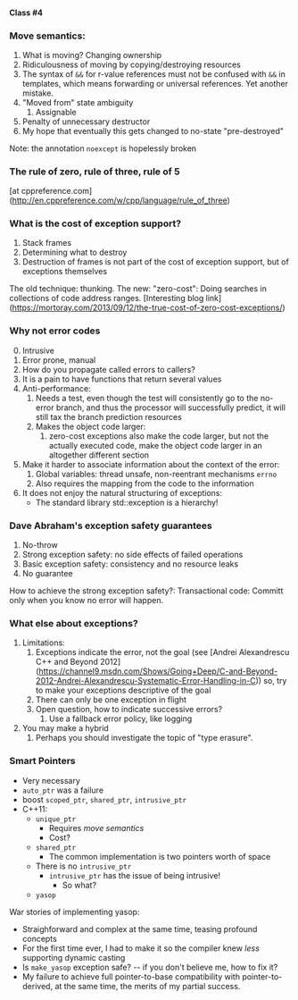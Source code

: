 #### Class #4

### Move semantics:

1. What is moving? Changing ownership
2. Ridiculousness of moving by copying/destroying resources
1. The syntax of `&&` for r-value references must not be confused with
`&&` in templates, which means forwarding or universal references.  Yet another
mistake.
2. "Moved from" state ambiguity
	1. Assignable
3. Penalty of unnecessary destructor
4. My hope that eventually this gets changed to no-state "pre-destroyed"

Note: the annotation `noexcept` is hopelessly broken

### The rule of zero, rule of three, rule of 5
[at cppreference.com]
(http://en.cppreference.com/w/cpp/language/rule_of_three)

### What is the cost of exception support?

1. Stack frames
2. Determining what to destroy
3. Destruction of frames is not part of the cost of exception support, but of
exceptions themselves

The old technique: thunking.  The new: "zero-cost": Doing searches in
collections of code address ranges.  [Interesting blog link]
(https://mortoray.com/2013/09/12/the-true-cost-of-zero-cost-exceptions/)

### Why not error codes

0. Intrusive
1. Error prone, manual
2. How do you propagate called errors to callers?
3. It is a pain to have functions that return several values
4. Anti-performance:
	1. Needs a test, even though the test will consistently go to the no-error
	branch, and thus the processor will successfully predict, it will still tax
	the branch prediction resources
	2. Makes the object code larger:
		1. zero-cost exceptions also make the code larger, but not the actually
		executed code, make the object code larger in an altogether different
		section
5. Make it harder to associate information about the context of the error:
	1. Global variables: thread unsafe, non-reentrant mechanisms `errno`
	2. Also requires the mapping from the code to the information
6. It does not enjoy the natural structuring of exceptions:
	* The standard library std::exception is a hierarchy!

### Dave Abraham's exception safety guarantees

1. No-throw
2. Strong exception safety: no side effects of failed operations
3. Basic exception safety: consistency and no resource leaks
4. No guarantee

How to achieve the strong exception safety?:  Transactional code:  Committ
only when you know no error will happen.

### What else about exceptions?

1. Limitations:
	1. Exceptions indicate the error, not the goal (see [Andrei Alexandrescu C++ and Beyond 2012]
	(https://channel9.msdn.com/Shows/Going+Deep/C-and-Beyond-2012-Andrei-Alexandrescu-Systematic-Error-Handling-in-C))
	so, try to make your exceptions descriptive of the goal
	2. There can only be one exception in flight
	3. Open question, how to indicate successive errors?
		1. Use a fallback error policy, like logging
2. You may make a hybrid
	1. Perhaps you should investigate the topic of "type erasure".

### Smart Pointers

* Very necessary
* `auto_ptr` was a failure
* boost `scoped_ptr`, `shared_ptr`, `intrusive_ptr`
* C++11:
	* `unique_ptr`
		* Requires *move semantics*
		* Cost?
	* `shared_ptr`
		* The common implementation is two pointers worth of space
	* There is no `intrusive_ptr`
		* `intrusive_ptr` has the issue of being intrusive!
			* So what?
	* `yasop`

War stories of implementing yasop:

* Straighforward and complex at the same time, teasing profound concepts
* For the first time ever, I had to make it so the compiler knew *less*
supporting dynamic casting
* Is `make_yasop` exception safe? -- if you don't believe me, how to fix it?
* My failure to achieve full pointer-to-base compatibility with pointer-to-
derived, at the same time, the merits of my partial success.
